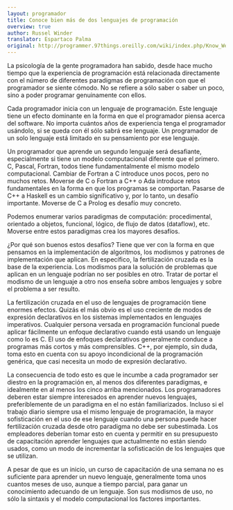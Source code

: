 ```yaml
---
layout: programador
title: Conoce bien más de dos lenguajes de programación
overview: true
author: Russel Winder
translator: Espartaco Palma
original: http://programmer.97things.oreilly.com/wiki/index.php/Know_Well_More_than_Two_Programming_Languages
---
```


La psicología de la gente programadora han sabido, desde hace mucho tiempo
que la experiencia de programación está relacionada directamente con el número de
diferentes paradigmas de programación con que el programador se siente
cómodo. No se refiere a sólo saber o saber un poco, sino a poder programar
genuinamente con ellos.

Cada programador inicia con un lenguaje de programación. Este lenguaje
tiene un efecto dominante en la forma en que el programador piensa acerca
del software. No importa cuántos años de experiencia tenga el programador
usándolo, si se queda con él sólo sabrá ese lenguaje. Un programador de
un solo lenguaje está limitado en su pensamiento por ese lenguaje.

Un programador que aprende un segundo lenguaje será desafiante, especialmente
si tiene un modelo computacional diferente que el primero. C, Pascal,
Fortran, todos tiene fundamentalmente el mismo modelo computacional.
Cambiar de Fortran a C introduce unos pocos, pero no muchos retos. Moverse
de C o Fortran a C++ o Ada introduce retos fundamentales en la forma en
que los programas se comportan. Pasarse de C++ a Haskell es un cambio
significativo y, por lo tanto, un desafío importante. Moverse de C a
Prolog es desafío muy concreto.

Podemos enumerar varios paradigmas de computación: procedimental, orientado
a objetos, funcional, lógico, de flujo de datos (dataflow), etc. Moverse
entre estos paradigmas crea los mayores desafíos.

¿Por qué son buenos estos desafíos? Tiene que ver con la forma en que pensamos
en la implementación de algoritmos, los modismos y patrones de implementación
que aplican. En específico, la fertilización cruzada es la base de la
experiencia. Los modismos para la solución de problemas que aplican en un
lenguaje podrían no ser posibles en otro. Tratar de portar el modismo de
un lenguaje a otro nos enseña sobre ambos lenguajes y sobre el problema a
ser resulto.

La fertilización cruzada en el uso de lenguajes de programación tiene enormes
efectos. Quizás el más obvio es el uso creciente de modos de expresión
declarativos en los sistemas implementados en lenguajes imperativos.
Cualquier persona versada en programación funcional puede aplicar fácilmente
un enfoque declarativo cuando está usando un lenguaje como lo es C. El uso
de enfoques declarativos generalmente conduce a programas más cortos y más
comprensibles. C++, por ejemplo, sin duda, toma esto en cuenta con su apoyo
incondicional de la programación genérica, que casi necesita un modo de
expresión declarativo.

La consecuencia de todo esto es que le incumbe a cada programador ser
diestro en la programación en, al menos dos diferentes paradigmas, e
idealmente en al menos los cinco arriba mencionados. Los programadores
deberen estar siempre interesados en aprender nuevos lenguajes,
preferiblemente de un paradigma en el no están familiarizados. Incluso
si el trabajo diario siempre usa el mismo lenguaje de programación, la
mayor sofisticación en el uso de ese lenguaje cuando una persona puede
hacer fertilización cruzada desde otro paradigma no debe ser subestimada.
Los empleadores deberían tomar esto en cuenta y permitir en su presupuesto
de capacitación aprender lenguajes que actualmente no están siendo usados,
como un modo de incrementar la sofisticación de los lenguajes que se
utilizan.

A pesar de que es un inicio, un curso de capacitación de una semana no es
suficiente para aprender un nuevo lenguaje, generalmente toma unos cuantos
meses de uso, aunque a tiempo parcial, para ganar un conocimiento adecuando
de un lenguaje. Son sus modismos de uso, no sólo la sintaxis y el modelo
computacional los factores importantes.

